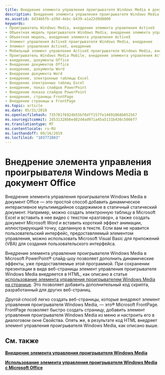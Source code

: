 ```yaml
---
title: Внедрение элемента управления проигрывателя Windows Media в документ Office
description: Внедрение элемента управления проигрывателя Windows Media в документ Office
ms.assetid: 6d3466fb-a39d-4ebc-b439-a1a22d9d0800
keywords:
- Проигрыватель Windows Media, внедрение элемента управления ActiveX
- Объектная модель проигрывателя Windows Media, внедрение элемента управления ActiveX
- Объектная модель, внедрение элемента управления ActiveX
- Элемент управления ActiveX проигрывателя Windows Media, внедрение
- Элемент управления ActiveX, внедрение
- Мобильный элемент управления ActiveX проигрывателя Windows Media, внедрение
- Проигрыватель Windows Media Mobile, внедрение элемента управления ActiveX
- внедрение, документы Office
- Внедрение документов Office
- внедрение, документы Word
- Внедрение документа Word
- внедрение, электронные таблицы Excel
- Внедрение электронных таблиц Excel
- внедрение, показ слайдов PowerPoint
- Внедрение показа слайдов PowerPoint
- внедрение, страницы FrontPage
- Внедрение страницы в FrontPage
ms.topic: article
ms.date: 05/31/2018
ms.openlocfilehash: 735781f6924b55bf0dff157fe14891068b052567
ms.sourcegitcommit: 2d531328b6ed82d4ad971a45a5131b430c5866f7
ms.translationtype: MT
ms.contentlocale: ru-RU
ms.lasthandoff: 09/16/2019
ms.locfileid: "103772803"
---
```

# <a name="embedding-the-windows-media-player-control-in-an-office-document"></a>Внедрение элемента управления проигрывателя Windows Media в документ Office

Внедрение элемента управления проигрывателя Windows Media в документ Office — это простой способ добавить динамическое интерактивное мультимедийное содержимое в статичный статический документ. Например, можно создать электронную таблицу в Microsoft Excel и вставить в нее видео с текстом «разговор», а также создать документ Microsoft Word и вставить короткий эффект анимации, иллюстрирующий точку, сделанную в тексте. Если вам не нравится пользовательский интерфейс, предоставляемый элементом управления, можно использовать Microsoft Visual Basic для приложений (VBA) для создания пользовательского интерфейса.

Внедрение элемента управления проигрывателя Windows Media в Microsoft PowerPoint® слайд-шоу позволяет дополнить динамические эффекты, уже предоставляемые этой программой. При сохранении презентации в виде веб-страницы элемент управления проигрывателя Windows Media внедряется в HTML, как описано в статье [использование элемента управления проигрывателем Windows Media на странице](using-the-windows-media-player-control-in-a-web-page.md). Это позволяет добавить дополнительный код скрипта, разработанный для других веб-страниц.

Другой способ легко создать веб-страницы, которые внедряют элемент управления проигрывателя Windows Media, — это® Microsoft FrontPage. FrontPage позволяет быстро создать страницу, добавить элемент управления проигрывателя Windows Media из меню и настроить его в диалоговом окне Свойства. Опять же, в результате код HTML внедряет элемент управления проигрывателя Windows Media, как описано выше.

## <a name="related-topics"></a>См. также

<dl> <dt>

[**Внедрение элемента управления проигрывателя Windows Media**](embedding-the-windows-media-player-control.md)
</dt> <dt>

[**Использование элемента управления проигрывателя Windows Media с Microsoft Office**](using-the-windows-media-player-control-with-microsoft-office.md)
</dt> </dl>

 

 




